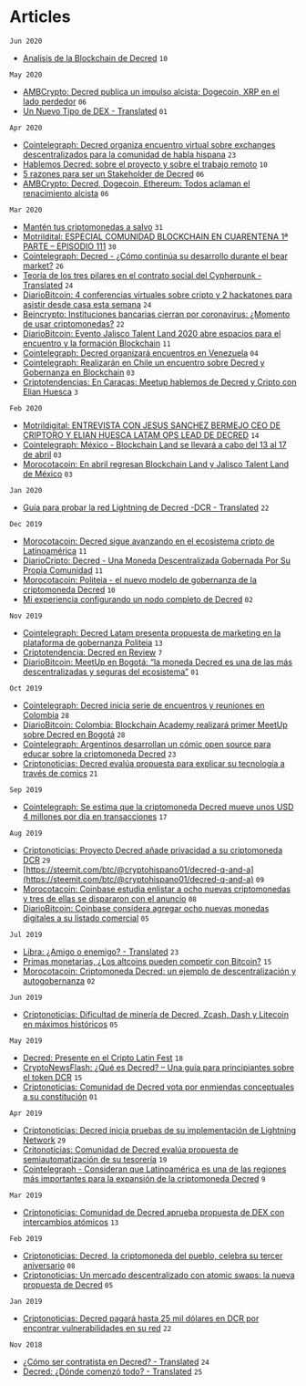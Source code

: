 # Articles

`Jun 2020`
- [Analisis de la Blockchain de Decred](https://territorioblockchain.com/analisis-de-la-blockchain-de-decred/) `10`

`May 2020`
- [AMBCrypto: Decred publica un impulso alcista; Dogecoin, XRP en el lado perdedor](https://es.ambcrypto.com/10k-llamadas-de-ethereum-negociadas-en-un-dia-el-mercado-de-opciones-preve-cambios) `06`
- [Un Nuevo Tipo de DEX - Translated](https://medium.com/decred-es/un-nuevo-tipo-de-dex-8d7b5f8681c9) `01`

`Apr 2020`
- [Cointelegraph: Decred organiza encuentro virtual sobre exchanges descentralizados para la comunidad de habla hispana](https://es.cointelegraph.com/news/decred-organizes-virtual-meeting-on-decentralized-exchanges-for-the-spanish-speaking-community) `23`
- [Hablemos Decred: sobre el proyecto y sobre el trabajo remoto](https://medium.com/decred-es/hablemos-decred-sobre-el-proyecto-y-sobre-el-trabajo-remoto-e5a2510364ae) `10`
- [5 razones para ser un Stakeholder de Decred](https://medium.com/decred-es/5-razones-para-ser-un-stakeholder-de-decred-f1085fe2b4b6) `06`
- [AMBCrypto: Decred, Dogecoin, Ethereum: Todos aclaman el renacimiento alcista](https://es.ambcrypto.com/decred-dogecoin-ethereum-todos-aclaman-el-renacimiento-alcista/) `06`

 `Mar 2020`
- [Mantén tus criptomonedas a salvo](https://medium.com/decred-es/mant%C3%A9n-tus-criptomonedas-a-salvo-9bc0d24c5107) `31`
- [Motrildital: ESPECIAL COMUNIDAD BLOCKCHAIN EN CUARENTENA 1ª PARTE – EPISODIO 111](https://motrildigital.com/especial-comunidad-blockchain-cuarentena-1a-parte-episodio-111/) `30`
- [Cointelegraph: Decred - ¿Cómo continúa su desarrollo durante el bear market?](https://es.cointelegraph.com/news/decred-how-does-your-development-continue-during-the-bear-market) `26`
- [Teoría de los tres pilares en el contrato social del Cypherpunk - Translated](https://medium.com/decred-es/teor%C3%ADa-de-los-tres-pilares-en-el-contrato-social-del-cypherpunk-40f569836b6a) `24`
- [DiarioBitcoin: 4 conferencias virtuales sobre cripto y 2 hackatones para asistir desde casa esta semana](https://www.diariobitcoin.com/4-conferencias-virtuales-sobre-cripto-y-2-hackatones-para-asistir-desde-casa-esta-semana/) `24`
- [Beincrypto: Instituciones bancarias cierran por coronavirus: ¿Momento de usar criptomonedas?](https://es.beincrypto.com/instituciones-bancarias-cierran-coronavirus-momento-usar-criptomonedas/) `22`
- [DiarioBitcoin: Evento Jalisco Talent Land 2020 abre espacios para el encuentro y la formación Blockchain](https://www.diariobitcoin.com/evento-jalisco-talent-land-2020-abre-espacios-para-el-encuentro-y-la-formacion-blockchain/) `11`
- [Cointelegraph: Decred organizará encuentros en Venezuela](https://es.cointelegraph.com/news/decred-will-organize-meetings-in-venezuela) `04`
- [Cointelegraph: Realizarán en Chile un encuentro sobre Decred y Gobernanza en Blockchain](https://es.cointelegraph.com/news/they-will-hold-a-meeting-on-decred-and-governance-in-blockchain-in-chile) `03`
- [Criptotendencias: En Caracas: Meetup hablemos de Decred y Cripto con Elian Huesca](https://www.criptotendencias.com/criptoeventos/en-caracas-meetup-hablemos-de-decred-y-cripto-con-elian-huesca/) `3`

`Feb 2020`
- [Motrildigital: ENTREVISTA CON JESUS SANCHEZ BERMEJO CEO DE CRIPTORO Y ELIAN HUESCA LATAM OPS LEAD DE DECRED](https://motrildigital.com/entrevista-jesus-sanchez-bermejo-ceo-criptoro-elian-huesca-latam-ops-lead-decred/) `14`
- [Cointelegraph: México - Blockchain Land se llevará a cabo del 13 al 17 de abril](https://es.cointelegraph.com/news/mexico-blockchain-land-to-be-held-april-13-17) `03`
- [Morocotacoin: En abril regresan Blockchain Land y Jalisco Talent Land de México](https://www.morocotacoin.com/2020/02/en-abril-regresan-blockchain-land-y-jalisco-talent-land-de-mexico/) `03`

 `Jan 2020`
- [Guía para probar la red Lightning de Decred -DCR - Translated](https://medium.com/decred-es/gu%C3%ADa-para-probar-el-lightning-network-de-decred-dcr-344cad6be20e) `22`

`Dec 2019`
- [Morocotacoin: Decred sigue avanzando en el ecosistema cripto de Latinoamérica](https://www.morocotacoin.com/2019/12/decred-sigue-avanzando-en-el-ecosistema-cripto-de-latinoamerica/) `11`
- [DiarioCripto: Decred - Una Moneda Descentralizada Gobernada Por Su Propia Comunidad](https://diariocripto.com/decred-una-moneda-descentralizada-gobernada-por-su-propia-comunidad/) `11`
- [Morocotacoin: Politeia - el nuevo modelo de gobernanza de la criptomoneda Decred](https://www.morocotacoin.com/2019/12/politeia-decred/) `10`
- [Mi experiencia configurando un nodo completo de Decred](https://medium.com/decred-es/mi-experiencia-configurando-un-nodo-completo-de-decred-d5321304bc48) `02`

`Nov 2019`
- [Cointelegraph: Decred Latam presenta propuesta de marketing en la plataforma de gobernanza Politeia](https://es.cointelegraph.com/news/decred-latam-presents-a-marketing-proposal-on-the-politeia-governance-platform) `13`
- [Criptotendencia: Decred en Review](https://criptotendencia.com/2019/11/07/decred-en-review/) `7`
- [DiarioBitcoin: MeetUp en Bogotá: “la moneda Decred es una de las más descentralizadas y seguras del ecosistema”](https://www.diariobitcoin.com/meetup-en-bogota-la-moneda-decred-es-una-de-las-mas-descentralizadas-y-seguras-del-ecosistema/) `01`

`Oct 2019`
- [Cointelegraph: Decred inicia serie de encuentros y reuniones en Colombia](https://es.cointelegraph.com/news/decred-starts-series-of-meetings-in-colombia) `28`
- [DiarioBitcoin: Colombia: Blockchain Academy realizará primer MeetUp sobre Decred en Bogotá](https://www.diariobitcoin.com/colombia-blockchain-academy-realizara-primer-meetup-sobre-decred-en-bogota/) `28`
- [Cointelegraph: Argentinos desarrollan un cómic open source para educar sobre la criptomoneda Decred](https://es.cointelegraph.com/news/argentines-develop-an-open-source-comic-to-educate-about-decred-cryptocurrency) `23`
- [Criptonoticias: Decred evalúa propuesta para explicar su tecnología a través de comics](https://www.criptonoticias.com/comunidad/decred-evalua-propuesta-explicar-tecnologia-comics/) `21`

`Sep 2019`
- [Cointelegraph: Se estima que la criptomoneda Decred mueve unos USD 4 millones por día en transacciones](https://es.cointelegraph.com/news/it-is-estimated-that-decred-cryptocurrency-moves-about-usd-4-million-per-day-in-transactions) `17`

`Aug 2019`
- [Criptonoticias: Proyecto Decred añade privacidad a su criptomoneda DCR](https://www.criptonoticias.com/tecnologia/decred-anade-privacidad-criptomoneda-dcr/) `29`
- [https://steemit.com/btc/@cryptohispano01/decred-q-and-a](https://steemit.com/btc/@cryptohispano01/decred-q-and-a) `09`
- [Morocotacoin: Coinbase estudia enlistar a ocho nuevas criptomonedas y tres de ellas se dispararon con el anuncio](https://www.morocotacoin.com/2019/08/coibase-criptomonedas/) `08`
- [DiarioBitcoin: Coinbase considera agregar ocho nuevas monedas digitales a su listado comercial](https://www.diariobitcoin.com/coinbase-considera-agregar-ocho-nuevas-monedas-digitales-a-su-listado-comercial/) `05`

`Jul 2019`
- [Libra: ¿Amigo o enemigo? - Translated](https://medium.com/decred-es/libra-amigo-o-enemigo-bc9933b7c517) `23`
- [Primas monetarias, ¿Los altcoins pueden competir con Bitcoin?](https://medium.com/decred-es/primas-monetarias-los-altcoins-pueden-competir-con-bitcoin-1debfcba1ae7) `15`
- [Morocotacoin: Criptomoneda Decred: un ejemplo de descentralización y autogobernanza](https://www.morocotacoin.com/2019/07/criptomoneda-decred) `02`

`Jun 2019`
- [Criptonoticias: Dificultad de minería de Decred, Zcash, Dash y Litecoin en máximos históricos](https://www.criptonoticias.com/mineria-bitcoin-criptomonedas/dificultad-mineria-decred-zcash-dash-litecoin-maximos/) `05`

`May 2019`
- [Decred: Presente en el Cripto Latin Fest](https://criptotendencia.com/2019/05/18/decred-presente-en-el-cripto-latin-fest/) `18`
- [CryptoNewsFlash: ¿Qué es Decred? – Una guía para principiantes sobre el token DCR](https://www.crypto-news-flash.com/es/que-es-decred-una-guia-para-principiantes-sobre-el-token-dcr/) `15`
- [Criptonoticias: Comunidad de Decred vota por enmiendas conceptuales a su constitución](https://www.criptonoticias.com/comunidad/comunidad-decred-enmiendas-conceptuales-constitucion/) `01`

`Apr 2019`
- [Criptonoticias: Decred inicia pruebas de su implementación de Lightning Network](https://www.criptonoticias.com/tecnologia/decred-inicia-pruebas-implementacion-lightning-network/) `29`
- [Critonoticias: Comunidad de Decred evalúa propuesta de semiautomatización de su tesorería](https://www.criptonoticias.com/tecnologia/comunidad-decred-evalua-propuesta-semiautomatizacion-tesoreria/) `19`
- [Cointelegraph - Consideran que Latinoamérica es una de las regiones más importantes para la expansión de la criptomoneda Decred](https://es.cointelegraph.com/news/they-consider-that-latin-america-is-one-of-the-most-important-regions-for-the-expansion-of-the-decred-cryptocurrency) `9`

`Mar 2019`
- [Criptonoticias: Comunidad de Decred aprueba propuesta de DEX con intercambios atómicos](https://www.criptonoticias.com/mercados/comunidad-decred-aprueba-propuresta-dex-atomic-swaps/) `13`

`Feb 2019`
- [Criptonoticias: Decred, la criptomoneda del pueblo, celebra su tercer aniversario](https://www.criptonoticias.com/comunidad/adopcion/decred-criptomoneda-celebra-tercer-aniversario/) `08`
- [Criptonoticias: Un mercado descentralizado con atomic swaps: la nueva propuesta de Decred](https://www.criptonoticias.com/tecnologia/mercado-descentralizado-atomic-swaps-nueva-propuesta-decred/) `05`


`Jan 2019`
- [Criptonoticias: Decred pagará hasta 25 mil dólares en DCR por encontrar vulnerabilidades en su red](https://www.criptonoticias.com/seguridad-bitcoin/decred-pagara-25-mil-dcr-vulnerabilidades-red/) `22`

`Nov 2018`
- [¿Cómo ser contratista en Decred? - Translated](https://medium.com/decred-es/c%C3%B3mo-ser-contratista-en-decred-d0f05386f799) `24`
- [Decred: ¿Dónde comenzó todo? - Translated](https://medium.com/decred-es/decred-d%C3%B3nde-comenz%C3%B3-todo-aaa49fed0091) `25`



